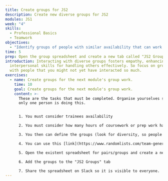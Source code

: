 ```yaml
---
title: Create groups for JS2
description: Create new diverse groups for JS2
modules: JS1
week: "4"
skills:
  - Professional Basics
  - Teamwork
objectives:
  - "Identify groups of people with similar availability that can work together "
time: 5
prep: O﻿pen the group spreadsheet and create a new tab called "JS2 Groups"
introduction: Interacting with diverse groups fosters empathy, enhancing
  interpersonal skills for handling others effectively. So focus on grouping
  with people that you might not yet have interacted so much.
exercises:
  - name: Create groups for the next module's group work.
    time: 10
    goal: Create groups for the next module's group work.
    content: >-
      T﻿hese are the tasks that must be completed. Organise yourselves so not
      only one person is doing this.


      1. Y﻿ou must consider trainees availability

      2. Y﻿ou must consider how many hours of coursework or prep work has to be done in groups

      3. Y﻿ou then can define the groups (look for diversity, so people that haven't worked together should give it a go, ensure you don't have gendered groups, etc.)

      4. You can use this [link](https://www.randomlists.com/team-generator) to help you allocate people randomly.

      5. Open the existent spreadsheet for pairs/groups and create a new tab called "JS2 Groups". 

      6. Add the groups to the "JS2 Groups" tab

      7. Share the spreadsheet on Slack so it is visible to everyone.
---
```

